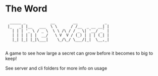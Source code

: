 # The Word
```
  _____ _           __        __            _ 
 |_   _| |__   ___  \ \      / /__  _ __ __| |
   | | | '_ \ / _ \  \ \ /\ / / _ \| '__/ _` |
   | | | | | |  __/   \ V  V / (_) | | | (_| |
   |_| |_| |_|\___|    \_/\_/ \___/|_|  \__,_|
                                              
```
A game to see how large a secret can grow before it becomes to big to keep!

See server and cli folders for more info on usage